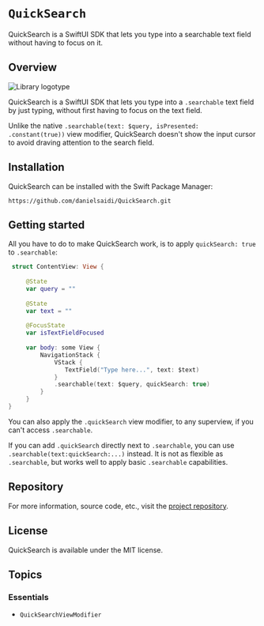 # ``QuickSearch``

QuickSearch is a SwiftUI SDK that lets you type into a searchable text field without having to focus on it.



## Overview

![Library logotype](Logo.png)

QuickSearch is a SwiftUI SDK that lets you type into a `.searchable` text field by just typing, without first having to focus on the text field.

Unlike the native `.searchable(text: $query, isPresented: .constant(true))` view modifier, QuickSearch doesn't show the input cursor to avoid draving attention to the search field. 



## Installation

QuickSearch can be installed with the Swift Package Manager:

```
https://github.com/danielsaidi/QuickSearch.git
```



## Getting started

All you have to do to make QuickSearch work, is to apply `quickSearch: true` to `.searchable`:

```swift
 struct ContentView: View {
 
     @State
     var query = ""
     
     @State
     var text = ""
 
     @FocusState
     var isTextFieldFocused
    
     var body: some View {
         NavigationStack {
             VStack {
                TextField("Type here...", text: $text)
             }
             .searchable(text: $query, quickSearch: true)
         }
     }
}
```

You can also apply the `.quickSearch` view modifier, to any superview, if you can't access `.searchable`.

If you can add `.quickSearch` directly next to `.searchable`, you can use `.searchable(text:quickSearch:...)` instead. It is not as flexible as `.searchable`, but works well to apply basic `.searchable` capabilities.



## Repository

For more information, source code, etc., visit the [project repository](https://github.com/danielsaidi/QuickSearch).



## License

QuickSearch is available under the MIT license.



## Topics

### Essentials

- ``QuickSearchViewModifier``
